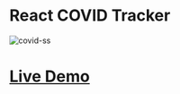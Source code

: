 # React COVID Tracker

![covid-ss](../react-covid-tracker/public/Covid-ScreenShoot.jpg)<br>

# [Live Demo](https://pensive-nobel-5d768e.netlify.app/)